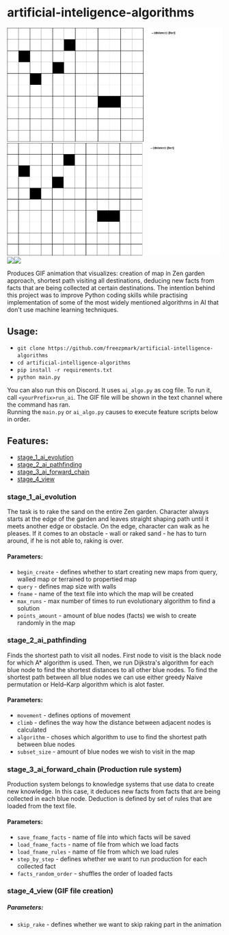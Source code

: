 # artificial-inteligence-algorithms

<div>
 <img src="https://github.com/freezpmark/artificial-intelligence-algorithms/blob/f8a2e02f4a7c3d437237567e3071a653dc162593/queried.gif" width="525"/>
 <img src="https://github.com/freezpmark/artificial-intelligence-algorithms/blob/f8a2e02f4a7c3d437237567e3071a653dc162593/queried.gif" width="500"/>
</div>

<div align="center">
  <div style="display: flex;">
    <img src="https://github-readme-stats.vercel.app/api/top-langs/?username=anuraghazra&layout=compact&show_icons=true&title_color=ffffff&icon_color=34abeb&text_color=daf7dc&bg_color=151515" style="vertical-align: top;" />
    <img src="https://github-readme-stats.vercel.app/api?username=anuraghazra&show_icons=true&title_color=ffffff&icon_color=34abeb&text_color=daf7dc&bg_color=151515" />
  </div>
</div>


Produces GIF animation that visualizes: creation of map in Zen garden approach, shortest path visiting all destinations, deducing new facts from facts that are being collected at certain destinations. The intention behind this project was to improve Python coding skills while practising implementation of some of the most widely mentioned algorithms in AI that don't use machine learning techniques.

## Usage:
 - `git clone https://github.com/freezpmark/artificial-intelligence-algorithms`
 - `cd artificial-intelligence-algorithms`
 - `pip install -r requirements.txt`
 - `python main.py`

You can also run this on Discord. It uses `ai_algo.py` as cog file. To run it, call `<yourPrefix>run_ai`. The GIF file will be shown in the text channel where the command has ran.  
Running the `main.py` or `ai_algo.py` causes to execute feature scripts below in order.

## Features:
 - [stage_1_ai_evolution](#stage_1_ai_evolution)
 - [stage_2_ai_pathfinding](#stage_2_ai_pathfinding)
 - [stage_3_ai_forward_chain](#stage_2_ai_pathfinding)
 - [stage_4_view](#stage_4_view)

### stage_1_ai_evolution
The task is to rake the sand on the entire Zen garden. Character always starts at the edge of the garden and leaves straight shaping path until it meets another edge or obstacle. On the edge, character can walk as he pleases. If it comes to an obstacle - wall or raked sand - he has to turn around, if he is not able to, raking is over.  

#### <b>Parameters:</b>
 - `begin_create` - defines whether to start creating new maps from query, walled map or terrained to propertied map
 - `query` - defines map size with walls
 - `fname` - name of the text file into which the map will be created
 - `max_runs` - max number of times to run evolutionary algorithm to find a solution
 - `points_amount` - amount of blue nodes (facts) we wish to create randomly in the map

### stage_2_ai_pathfinding
Finds the shortest path to visit all nodes. First node to visit is the black node for which A* algorithm is used. Then, we run Dijkstra's algorithm for each blue node to find the shortest distances to all other blue nodes. To find the shortest path between all blue nodes we can use either greedy Naive permutation or Held–Karp algorithm which is alot faster.

#### <b>Parameters:</b>
 - `movement` - defines options of movement
 - `climb` - defines the way how the distance between adjacent nodes is calculated
 - `algorithm` - choses which algorithm to use to find the shortest path between blue nodes
 - `subset_size` - amount of blue nodes we wish to visit in the map

### stage_3_ai_forward_chain (Production rule system)
Production system belongs to knowledge systems that use data to create new knowledge. In this case, it deduces new facts from facts that are being collected in each blue node. Deduction is defined by set of rules that are loaded from the text file.

#### <b>Parameters:</b>
 - `save_fname_facts` - name of file into which facts will be saved
 - `load_fname_facts` - name of file from which we load facts
 - `load_fname_rules` - name of file from which we load rules
 - `step_by_step` - defines whether we want to run production for each collected fact
 - `facts_random_order` - shuffles the order of loaded facts

### stage_4_view (GIF file creation)
##### <b>Parameters:</b>
  - `skip_rake` - defines whether we want to skip raking part in the animation


